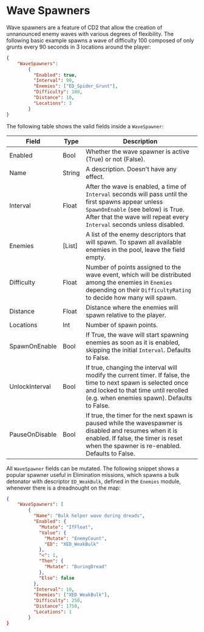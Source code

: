 # Wave Spawners

Wave spawners are a feature of CD2 that allow the creation of unnanounced enemy waves with various degrees of flexibility. The following basic example spawns a wave of difficulty 100 composed of only grunts every 90 seconds in 3 locations around the player:

```json
{
    "WaveSpawners": 
        {
          "Enabled": true,
          "Interval": 90,
          "Enemies": ["ED_Spider_Grunt"],
          "Difficulty": 100,
          "Distance": 10,
          "Locations": 3
        }
}
```

The following table shows the valid fields inside a `WaveSpawner`:

| Field | Type | Description |
| -- |-- |--|
| Enabled| Bool | Whether the wave spawner is active (True) or not (False). |
| Name | String | A description. Doesn't have any effect. |
| Interval | Float | After the wave is enabled, a time of `Interval` seconds will pass until the first spawns appear unless `SpawnOnEnable` (see below) is True. After that the wave will repeat every `Interval` seconds unless disabled. |
| Enemies | [List] | A list of the enemy descriptors that will spawn. To spawn all available enemies in the pool, leave the field empty. |
| Difficulty | Float | Number of points assigned to the wave event, which will be distributed among the enemies in `Enemies` depending on their `DifficultyRating` to decide how many will spawn. |
| Distance | Float | Distance where the enemies will spawn relative to the player. |
| Locations | Int | Number of spawn points. |
| SpawnOnEnable | Bool | If True, the wave will start spawning enemies as soon as it is enabled, skipping the initial `Interval`. Defaults to False.|
| UnlockInterval | Bool | If true, changing the interval will modify the current timer. If false, the time to next spawn is selected once and locked to that time until rerolled (e.g. when enemies spawn). Defaults to False. |
| PauseOnDisable | Bool | If true, the timer for the next spawn is paused while the wavespawner is disabled and resumes when it is enabled. If false, the timer is reset when the spawner is re-enabled. Defaults to False. |

All `WaveSpawner` fields can be mutated. The following snippet shows a popular spawner useful in Elimination missions, which spawns a bulk detonator with descriptor `ED_WeakBulk`, defined in the `Enemies` module, whenever there is a dreadnought on the map:

```json
{
    "WaveSpawners": [
        {
          "Name": "Bulk helper wave during dreads",
          "Enabled": {
            "Mutate": "IfFloat",
            "Value": {
              "Mutate": "EnemyCount",
              "ED": "XED_WeakBulk"
            },
            "<": 1,
            "Then": {
              "Mutate": "DuringDread"
            },
            "Else": false
          },
          "Interval": 10,
          "Enemies": ["XED_WeakBulk"],
          "Difficulty": 250,
          "Distance": 1750,
          "Locations": 1
        }
}
```

